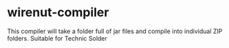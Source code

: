 # wirenut-compiler

This compiler will take a folder full of jar files and compile into individual ZIP folders. Suitable for Technic Solder
